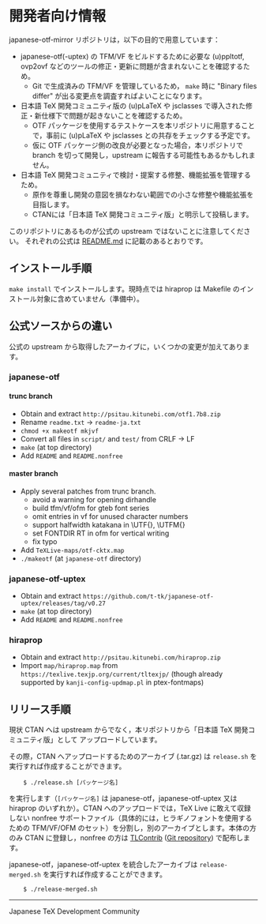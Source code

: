 # 開発者向け情報

japanese-otf-mirror リポジトリは，以下の目的で用意しています：

- japanese-otf(-uptex) の TFM/VF をビルドするために必要な
  (u)ppltotf, ovp2ovf などのツールの修正・更新に問題が含まれないことを確認するため。
    - Git で生成済みの TFM/VF を管理しているため，
      `make` 時に "Binary files differ" が出る変更点を調査すればよいことになります。
- 日本語 TeX 開発コミュニティ版の (u)pLaTeX や jsclasses
  で導入された修正・新仕様下で問題が起きないことを確認するため。
    - OTF パッケージを使用するテストケースを本リポジトリに用意することで，事前に
      (u)pLaTeX や jsclasses との共存をチェックする予定です。
    - 仮に OTF パッケージ側の改良が必要となった場合，本リポジトリで
      branch を切って開発し，upstream に報告する可能性もあるかもしれません。
- 日本語 TeX 開発コミュニティで検討・提案する修整、機能拡張を管理するため。
    - 原作を尊重し開発の意図を損なわない範囲での小さな修整や機能拡張を目指します。
    - CTANには「日本語 TeX 開発コミュニティ版」と明示して投稿します。

このリポジトリにあるものが公式の upstream ではないことに注意してください。
それぞれの公式は [README.md](./README.md) に記載のあるとおりです。

## インストール手順

`make install` でインストールします。現時点では
hiraprop は Makefile のインストール対象に含めていません（準備中）。

## 公式ソースからの違い

公式の upstream から取得したアーカイブに，いくつかの変更が加えてあります。

### japanese-otf

#### trunc branch

- Obtain and extract `http://psitau.kitunebi.com/otf1.7b8.zip`
- Rename `readme.txt` -> `readme-ja.txt`
- `chmod +x makeotf mkjvf`
- Convert all files in `script/` and `test/` from CRLF -> LF
- `make` (at top directory)
- Add `README` and `README.nonfree`

#### master branch

- Apply several patches from trunc branch.
    - avoid a warning for opening dirhandle
    - build tfm/vf/ofm for gteb font series
    - omit entries in vf for unused character numbers
    - support halfwidth katakana in \UTF{}, \UTFM{}
    - set FONTDIR RT in ofm for vertical writing
    - fix typo
- Add `TeXLive-maps/otf-cktx.map`
- `./makeotf` (at `japanese-otf` directory)

### japanese-otf-uptex

- Obtain and extract `https://github.com/t-tk/japanese-otf-uptex/releases/tag/v0.27`
- `make` (at top directory)
- Add `README` and `README.nonfree`

### hiraprop

- Obtain and extract `http://psitau.kitunebi.com/hiraprop.zip`
- Import `map/hiraprop.map` from `https://texlive.texjp.org/current/tltexjp/`
  (though already supported by `kanji-config-updmap.pl` in ptex-fontmaps)

## リリース手順

現状 CTAN へは upstream からでなく，本リポジトリから「日本語 TeX 開発コミュニティ版」として
アップロードしています。

その際，CTAN へアップロードするためのアーカイブ (.tar.gz) は
`release.sh` を実行すれば作成することができます。

````
    $ ./release.sh [パッケージ名]
````

を実行します（`[パッケージ名]` は japanese-otf，japanese-otf-uptex 又は
hiraprop のいずれか）。CTAN へのアップロードでは，TeX Live に敢えて収録しない
nonfree サポートファイル（具体的には，ヒラギノフォントを使用するための
TFM/VF/OFM のセット）を分割し，別のアーカイブとします。本体の方のみ
CTAN に登録し，nonfree の方は [TLContrib](http://contrib.texlive.info)
([Git repository](https://git.texlive.info/tlcontrib))
で配布します。

japanese-otf，japanese-otf-uptex を統合したアーカイブは
`release-merged.sh` を実行すれば作成することができます。

````
    $ ./release-merged.sh
````

----
Japanese TeX Development Community
